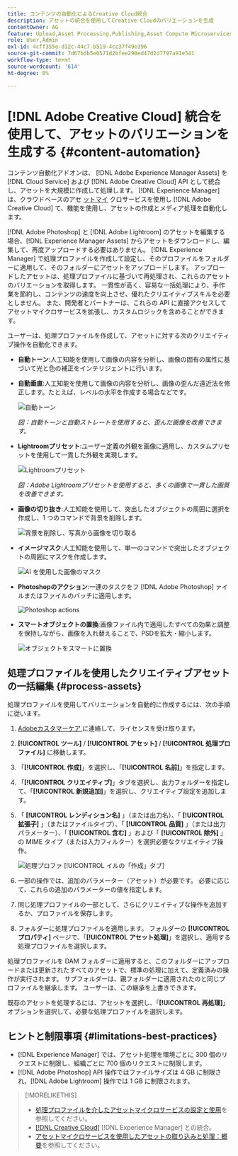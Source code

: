 ```yaml
---
title: コンテンツの自動化によるCreative Cloud統合
description: アセットの統合を使用してCreative Cloudのバリエーションを生成
contentOwner: AG
feature: Upload,Asset Processing,Publishing,Asset Compute Microservices,Workflow
role: User,Admin
exl-id: 4cff355e-d12c-44c7-b519-4cc37f49e396
source-git-commit: 7d67bdb5e0571d2bfee290ed47d2d7797a91e541
workflow-type: tm+mt
source-wordcount: '614'
ht-degree: 0%

---
```


# [!DNL Adobe Creative Cloud] 統合を使用して、アセットのバリエーションを生成する {#content-automation}

コンテンツ自動化アドオンは、 [!DNL Adobe Experience Manager Assets] を [!DNL Cloud Service] および [!DNL Adobe Creative Cloud] API として統合し、アセットを大規模に作成して処理します。 [!DNL Experience Manager] は、クラウドベースのアセ [ットマイ](/help/assets/asset-microservices-overview.md) クロサービスを使用し [!DNL Adobe Creative Cloud] て、機能を使用し、アセットの作成とメディア処理を自動化します。

[!DNL Adobe Photoshop] と [!DNL Adobe Lightroom] のアセットを編集する場合、[!DNL Experience Manager Assets] からアセットをダウンロードし、編集して、再度アップロードする必要はありません。 [!DNL Experience Manager] で処理プロファイルを作成して設定し、そのプロファイルをフォルダーに適用して、そのフォルダーにアセットをアップロードします。 アップロードしたアセットは、処理プロファイルに基づいて再処理され、これらのアセットのバリエーションを取得します。 一貫性が高く、容易な一括処理により、手作業を節約し、コンテンツの速度を向上させ、優れたクリエイティブスキルを必要としません。 また、開発者とパートナーは、これらの API に直接アクセスしてアセットマイクロサービスを拡張し、カスタムロジックを含めることができます。

ユーザーは、処理プロファイルを作成して、アセットに対する次のクリエイティブ操作を自動化できます。

* **自動トーン**:人工知能を使用して画像の内容を分析し、画像の固有の属性に基づいて光と色の補正をインテリジェントに行います。

* **自動垂直**:人工知能を使用して画像の内容を分析し、画像の歪んだ遠近法を修正します。たとえば、レベルの水平を作成する場合などです。

   ![自動トーン](/help/assets/assets/content-automation-autotone.png)

   *図：自動トーンと自動ストレートを使用すると、歪んだ画像を改善できます。*

* **Lightroomプリセット**:ユーザー定義の外観を画像に適用し、カスタムプリセットを使用して一貫した外観を実現します。

   ![Lightroomプリセット](/help/assets/assets/content-automation-lrpresets.png)

   *図：Adobe Lightroomプリセットを使用すると、多くの画像で一貫した画質を改善できます。*

* **画像の切り抜き**:人工知能を使用して、突出したオブジェクトの周囲に選択を作成し、1 つのコマンドで背景を削除します。

   ![背景を削除し、写真から画像を切り取る](/help/assets/assets/content-automation-backgroundremove.png)

* **イメージマスク**:人工知能を使用して、単一のコマンドで突出したオブジェクトの周囲にマスクを作成します。

   ![AI を使用した画像のマスク](/help/assets/assets/content-automation-mask.png)

* **Photoshopのアクション**:一連のタスクをフ [!DNL Adobe Photoshop] ァイルまたはファイルのバッチに適用します。

   ![Photoshop actions](/help/assets/assets/content-automation-psactions.png)

* **スマートオブジェクトの置換**:画像ファイル内で適用したすべての効果と調整を保持しながら、画像を入れ替えることで、PSDを拡大・縮小します。

   ![オブジェクトをスマートに置換](/help/assets/assets/content-automation-objectreplace.png)

## 処理プロファイルを使用したクリエイティブアセットの一括編集 {#process-assets}

処理プロファイルを使用してバリエーションを自動的に作成するには、次の手順に従います。

1. [Adobeカスタマーケア ](https://experienceleague.adobe.com/#support) に連絡して、ライセンスを受け取ります。

1. **[!UICONTROL ツール]** / **[!UICONTROL アセット]** / **[!UICONTROL 処理プロファイル]** に移動します。

1. 「**[!UICONTROL 作成]**」を選択し、「**[!UICONTROL 名前]**」を指定します。

1. 「**[!UICONTROL クリエイティブ]**」タブを選択し、出力フォルダーを指定して、「**[!UICONTROL 新規追加]**」を選択し、クリエイティブ設定を追加します。

1. 「 **[!UICONTROL レンディション名]** 」（または出力名）、「 **[!UICONTROL 拡張子]** 」（またはファイルタイプ）、「 **[!UICONTROL 品質]** 」（または出力パラメーター）、「 **[!UICONTROL 含む]** 」および「 **[!UICONTROL 除外]** 」の MIME タイプ（または入力フィルター）を選択必要なクリエイティブ操作。

   ![ 処理プロファ [!UICONTROL イルの「作成」タブ]](assets/creative-processing-profile.png)

1. 一部の操作では、追加のパラメーター（アセット）が必要です。 必要に応じて、これらの追加のパラメーターの値を指定します。

1. 同じ処理プロファイルの一部として、さらにクリエイティブな操作を追加するか、プロファイルを保存します。

1. フォルダーに処理プロファイルを適用します。 フォルダーの **[!UICONTROL プロパティ]** ページで、「**[!UICONTROL アセット処理]**」を選択し、適用する処理プロファイルを選択します。

処理プロファイルを DAM フォルダーに適用すると、このフォルダーにアップロードまたは更新されたすべてのアセットで、標準の処理に加えて、定義済みの操作が実行されます。 サブフォルダーは、親フォルダーに適用されたのと同じプロファイルを継承します。 ユーザーは、この継承を上書きできます。

既存のアセットを処理するには、アセットを選択し、「**[!UICONTROL 再処理]**」オプションを選択して、必要な処理プロファイルを選択します。

## ヒントと制限事項 {#limitations-best-practices}

* [!DNL Experience Manager] では、アセット処理を環境ごとに 300 個のリクエストに制限し、組織ごとに 700 個のリクエストに制限します。
* [!DNL Adobe Photoshop] API 操作ではファイルサイズは 4 GB に制限され、[!DNL Adobe Lightroom] 操作では 1 GB に制限されます。

>[!MORELIKETHIS]
>
>* [処理プロファイルを介したアセットマイクロサービスの設定と使用](/help/assets/asset-microservices-configure-and-use.md)を参照してください。
>* [ [!DNL Creative Cloud]](/help/assets/aem-cc-integration-best-practices.md) [!DNL Experience Manager] との統合。
>* [アセットマイクロサービスを使用したアセットの取り込みと処理：概要](/help/assets/asset-microservices-overview.md)を参照してください。

